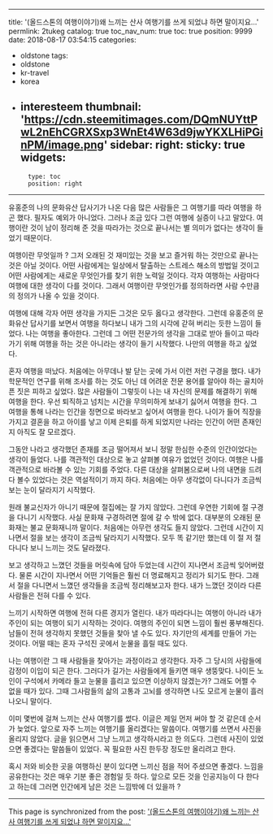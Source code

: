 
---
title: '(올드스톤의 여행이야기)왜 느끼는 산사 여행기를 쓰게 되었냐 하면 말이지요...'
permlink: 2tukeg
catalog: true
toc_nav_num: true
toc: true
position: 9999
date: 2018-08-17 03:54:15
categories:
- oldstone
tags:
- oldstone
- kr-travel
- korea
- interesteem
thumbnail: 'https://cdn.steemitimages.com/DQmNUYttPwL2nEhCGRXSxp3WnEt4W63d9jwYKXLHiPGinPM/image.png'
sidebar:
    right:
        sticky: true
widgets:
    -
        type: toc
        position: right
---


유홍준의 나의 문화유산 답사기가 나온 다음 많은 사람들은 그 여행기를 따라 여행을 하곤 했다. 필자도 예외가 아니었다. 그러나 조금 있다 그런 여행에 실증이 나고 말았다. 여행이란 것이 남이 정리해 준 것을 따라가는 것으로 끝나서는 별 의미가 없다는 생각이 들었기 때문이다. 

여행이란 무엇일까 ? 그저 오래된 것 재미있는 것을 보고 즐거워 하는 것만으로 끝나는 것은 아닐 것이다. 어떤 사람에게는 일상에서 탈출하는 스트레스 해소의 방법일 것이고 어떤 사람에게는 새로운 무엇인가를 찾기 위한 노력일 것이다. 각자 여행하는 사람마다 여행에 대한 생각이 다를 것이다. 그래서 여행이란 무엇인가를 정의하라면 사람 수만큼의 정의가 나올 수 있을 것이다. 

여행에 대해 각자 어떤 생각을 가지든 그것은 모두 옳다고 생각한다. 그런데 유홍준의 문화유산 답사기를 보면서 여행을 하다보니 내가 그의 시각에 갇혀 버리는 듯한 느낌이 들었다. 나는 여행을 좋아한다. 그런데 그 어떤 전문가의 생각을 그대로 받아 들이고 따라가기 위해 여행을 하는 것은 아니라는 생각이 들기 시작했다. 나만의 여행을 하고 싶었다. 

혼자 여행을 떠났다. 처음에는 아무데나 발 닫는 곳에 가서 이런 저런 구경을 했다. 내가 학문적인 연구를 위해 조사를 하는 것도 아닌 데 어려운 전문 용어를 알아야 하는 골치아픈 짓은 피하고 싶었다. 많은 사람들이 그렇듯이 나는 내 자신의 문제를 해결하기 위해 여행을 한다. 우선 퇴직하고 넘치는 시간을 무의미하게 보내기 싫어서 여행을 한다. 그 여행을 통해 나라는 인간을 정면으로 바라보고 싶어서 여행을 한다. 나이가 들어 직장을 가지고 결혼을 하고 아이를 낳고 이제 은퇴를 하게 되었지만 나라는 인간이 어떤 존재인지 아직도 잘 모르겠다.

그동안 나라고 생각했던 존재를 조금 떨어져서 보니 정말 한심한 수준의 인간이었다는 생각이 들었다. 나를 객관적인 대상으로 놓고 살펴볼 여유가 없었던 것이다. 여행은 나를 객관적으로 바라볼 수 있는 기회를 주었다. 다른 대상을 살펴봄으로써 나의 내면을 드려다 볼수 있었다는 것은 역설적이기 까지 하다. 처음에는 아무 생각없이 다니다가 조금씩 보는 눈이 달라지기 시작했다. 

원래 불교신자가 아니기 때문에 절집에는 잘 가지 않았다. 그런데 우연한 기회에 절 구경을 다니기 시작했다. 사실 문화재 구경하려면 절에 갈 수 밖에 없다. 대부분의 오래된 문화재는 불교 문화재니까 말이다. 처음에는 아무런 생각도 들지 않았다. 그런데 시간이 지나면서 절을 보는 생각이 조금씩 달라지기 시작했다. 모두 똑 같기만 했는데 이 절 저 절 다니다 보니 느끼는 것도 달라졌다. 

보고 생각하고 느꼈던 것들을 머릿속에 담아 두었는데 시간이 지나면서 조금씩 잊어버렸다. 물론 시간이 지나면서 어떤 기억들은 훨씬 더 명료해지고 정리가 되기도 한다. 그래서 절을 다니면서 느꼈던 생각들을 조금씩 정리해보고자 한다. 내가 느꼈던 것이라 다른 사람들은 전혀 다를 수 있다. 

느끼기 시작하면 여행에 전혀 다른 경지가 열린다. 내가 따라다니는 여행이 아니라 내가 주인이 되는 여행이 되기 시작하는 것이다. 여행의 주인이 되면 느낌이 훨씬 풍부해진다. 남들이 전혀 생각하지 못했던 것들을 찾아 낼 수도 있다. 자기만의 세계를 만들어 가는 것이다. 어떨 때는 혼자 구석진 곳에서 눈물을 흘릴 때도 있다. 

나는 여행이란 그 때 사람들을 찾아가는 과정이라고 생각한다. 자주 그 당시의 사람들에 감정이 이입이 되곤 한다. 그러다가 길가는 사람들에게 들키면 매우 생뚱맞다. 나이든 노인이 구석에서 카메라 들고 눈물을 흘리고 있으면 이상하지 않겠는가? 그래도 어쩔 수 없을 때가 있다. 그때 그사람들의 삶의 고통과 고뇌를 생각하면 나도 모르게 눈물이 흘러 나오니 말이다. 

 이미 몇번에 걸쳐 느끼는 산사 여행기를 썼다. 이글은 제일 먼저 써야 할 것 같은데 순서가 늦었다. 앞으로 자주 느끼는 여행기를 올리겠다는 말씀이다. 여행기를 쓰면서 사진을 올리지 않았다. 글을 읽으면서 그냥 느끼고 생각하시라고 한 의도다. 그런데 사진이 있었으면 좋겠다는 말씀들이 있었다. 꼭 필요한 사진 한두장 정도만 올리려고 한다. 

혹시 저와 비슷한 곳을 여행하신 분이 있다면 느끼신 점을 적어 주셨으면 좋겠다. 느낌을 공유한다는 것은 매우 기분 좋은 경험일 듯 하다. 앞으로 모든 것을 인공지능이 다 한다고 하는데 그러면 인간에게 남은 것은 느낌밖에 더 있을까 ?

- - -

This page is synchronized from the post: ['(올드스톤의 여행이야기)왜 느끼는 산사 여행기를 쓰게 되었냐 하면 말이지요...'](https://steemit.com/@oldstone/2tukeg)
